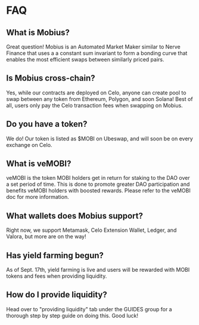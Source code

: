 # FAQ

## What is Mobius?

Great question! Mobius is an Automated Market Maker similar to Nerve Finance that uses a a constant sum invariant to form a bonding curve that enables the most efficient swaps between similarly priced pairs.

## Is Mobius cross-chain? 

Yes, while our contracts are deployed on Celo, anyone can create pool to swap between any token from Ethereum, Polygon, and soon Solana! Best of all, users only pay the Celo transaction fees when swapping on Mobius.

## Do you have a token? 

We do! Our token is listed as $MOBI on Ubeswap, and will soon be on every exchange on Celo. 

## What is veMOBI?

veMOBI is the token MOBI holders get in return for staking to the DAO over a set period of time. This is done to promote greater DAO participation and benefits veMOBI holders with boosted rewards.  Please refer to the veMOBI doc for more information.

## What wallets does Mobius support?

Right now, we support Metamask, Celo Extension Wallet, Ledger, and Valora, but more are on the way!

## Has yield farming begun?

As of Sept. 17th, yield farming is live and users will be rewarded with MOBI tokens and fees when providing liquidity.

## How do I provide liquidity? 

Head over to "providing liquidity" tab under the GUIDES group for a thorough step by step guide on doing this. Good luck!







